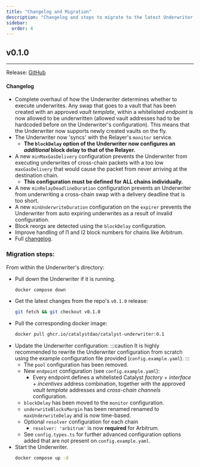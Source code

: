 ```yaml
---
title: "Changelog and Migration"
description: "Changelog and steps to migrate to the latest Underwriter version."
sidebar:
  order: 4
---
```


## v0.1.0
---
Release: [GitHub](https://github.com/catalystdao/catalyst-underwriter/releases/tag/v0.1.0)
#### Changelog
- Complete overhaul of how the Underwriter determines whether to execute underwrites. Any swap that goes to a vault that has been created with an approved *vault template*, within a whitelisted *endpoint* is now allowed to be underwritten (allowed vault addresses had to be hardcoded before on the Underwriter's configuration). This means that the Underwriter now supports newly created vaults on the fly.
- The Underwriter now 'syncs' with the Relayer's `monitor` service.
  - **The `blockDelay` option of the Underwriter now configures an *additional* block delay to that of the Relayer.**
- A new `minMaxGasDelivery` configuration prevents the Underwriter from executing underwrites of cross-chain packets with a too low `maxGasDelivery` that would cause the packet from never arriving at the destination chain.
  - **This configuration must be defined for ALL chains individually.**
- A new `minRelayDeadlineDuration` configuration prevents an Underwriter from underwriting a cross-chain swap with a delivery deadline that is too short.
- A new `minUnderwriteDuration` configuration on the `expirer` prevents the Underwriter from auto expiring underwrites as a result of invalid configuration.
- Block reorgs are detected using the `blockDelay` configuration.
- Improve handling of l1 and l2 block numbers for chains like Arbitrum.
- Full [changelog](https://github.com/catalystdao/catalyst-underwriter/commit/03ba7a539f22cb78439ae2d9889bd705852fa454).

### Migration steps:
From within the Underwriter's directory:
- Pull down the Underwriter if it is running.
    ```bash
    docker compose down
    ```
- Get the latest changes from the repo's `v0.1.0` release:
    ```bash
    git fetch && git checkout v0.1.0
    ```
- Pull the corresponding docker image:
    ```bash
    docker pull ghcr.io/catalystdao/catalyst-underwriter:0.1
    ```
- Update the Underwriter configuration:
    :::caution
    It is highly recommended to rewrite the Underwriter configuration from scratch using the example configuration file provided (`config.example.yaml`).
    :::
    - The `pool` configuration has been removed.
    - New `endpoint` configuration (see `config.example.yaml`):
      - Every endpoint defines a whitelisted Catalyst *factory* + *interface* + *incentives* address combination, together with the approved *vault template* addresses and *cross-chain channels* configuration.
    - `blockDelay` has been moved to the `monitor` configuration.
    - `underwriteBlocksMargin` has been renamed renamed to `maxUnderwriteDelay` and is now time-based.
    - Optional `resolver` configuration for each chain
      - `resolver: 'arbitrum'` is now **required** for Arbitrum.
    - See `config.types.ts` for further advanced configuration options added that are not present on `config.example.yaml`.
- Start the Underwriter.
    ```bash
    docker compose up -d
    ```
